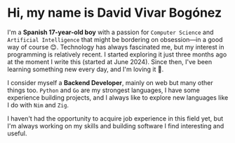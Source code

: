 [](https://https://github.com/4ster-light/4ster-light/1500x500.jpeg)

# Hi, my name is David Vivar Bogónez

I'm a **Spanish 17-year-old boy** with a passion for `Computer Science` and `Artificial Intelligence` that might be bordering on obsession—in a good way of course 😊.
Technology has always fascinated me, but my interest in programming is relatively recent. I started exploring it just three months ago at the moment I write this (started at June 2024).
Since then, I've been learning something new every day, and I'm loving it 🥰.

I consider myself a **Backend Developer**, mainly on web but many other things too.
`Python` and `Go` are my strongest languages, I have some experience building projects, and I always like to explore new languages like I do with `Nim` and `Zig`.

I haven't had the opportunity to acquire job experience in this field yet, but I'm always working on my skills and building software I find interesting and useful.
